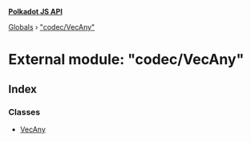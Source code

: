 **[Polkadot JS API](../README.md)**

[Globals](../globals.md) › ["codec/VecAny"](_codec_vecany_.md)

# External module: "codec/VecAny"

## Index

### Classes

* [VecAny](../classes/_codec_vecany_.vecany.md)